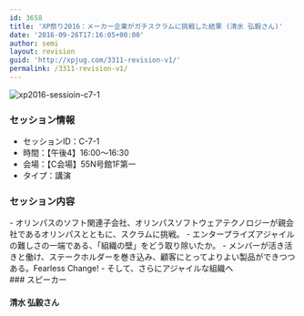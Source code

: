 ```yaml
---
id: 3658
title: 'XP祭り2016：メーカー企業がガチスクラムに挑戦した結果 (清水 弘毅さん)'
date: '2016-09-26T17:16:05+00:00'
author: semi
layout: revision
guid: 'http://xpjug.com/3311-revision-v1/'
permalink: /3311-revision-v1/
---
```


![xp2016-sessioin-c7-1](http://xpjug.com/wp-content/uploads/2016/08/xp2016-sessioin-c7-1.png)

### セッション情報

- セッションID：C-7-1
- 時間：【午後4】16:00～16:30
- 会場：【C会場】55N号館1F第一
- タイプ：講演

### セッション内容

<div dir="ltr">- オリンパスのソフト関連子会社、<wbr></wbr>オリンパスソフトウェアテクノロジーが親会社であるオリンパスとともに、スクラムに挑戦。
- エンタープライズアジャイルの難しさの一端である、「<wbr></wbr>組織の壁」をどう取り除いたか。
- メンバーが活き活きと働け、ステークホルダーを巻き込み、<wbr></wbr>顧客にとってよりよい製品ができつつある。Fearless Change!
- そして、さらにアジャイルな組織へ

</div>### スピーカー

#### 清水 弘毅さん